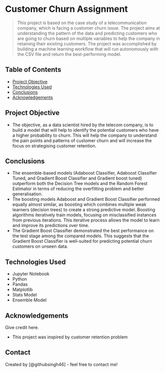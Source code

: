 # Customer Churn Assignment
> This project is based on the case study of a telecommunication company, which is facing a customer churn issue. The project aims at understanding the pattern of the data and predicting customers who are going to churn based on multiple variables to help the company in retaining their existing customers. The project was accomplished by building a machine learning workflow that will run autonomously with the CSV file and return the best-performing model.


## Table of Contents
* [Project Objective](#Project-Objective)
* [Technologies Used](#technologies-used)
* [Conclusions](#conclusions)
* [Acknowledgements](#acknowledgements)


## Project Objective
- The objective, as a data scientist hired by the telecom company, is to build a model that will help to identify the 
potential customers who have a higher probability to churn. This will help the company to understand the pain points and patterns of customer 
churn and will increase the focus on strategising customer retention.

## Conclusions
- The ensemble-based models (Adaboost Classifier, Adaboost Classifier Tuned, and Gradient Boost Classifier and Gradient boost tuned) outperform both the Decision Tree models and the Random Forest Estimator in terms of reducing the overfitting problem and better generalisation.
- The boosting models Adaboost and Gradient Boost Classifier performed equally almost similar, as boosting which combines multiple weak learners (decision trees) to create a strong predictive model. Boosting algorithms iteratively train models, focusing on misclassified instances from previous iterations. This iterative process allows the model to learn and improve its predictions over time.
- The Gradient Boost Classifier demonstrated the best performance on the test stage among the compared models. This suggests that the Gradient Boost Classifier is well-suited for predicting potential churn customers on unseen data.




## Technologies Used
- Jupyter Notebook
- Python
- Pandas
- Matplotlib
- Stats Model
- Ensemble Model


## Acknowledgements
Give credit here.
- This project was inspired by customer retention problem



## Contact
Created by [@githubsingh46] - feel free to contact me!



